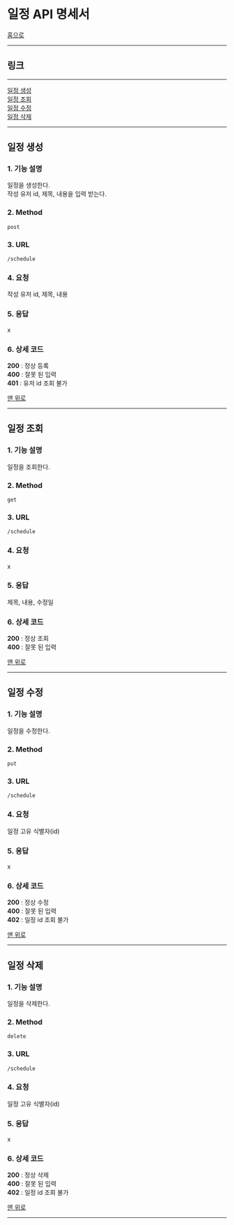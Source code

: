 <a id="top"></a>

일정 API 명세서
=========

[홈으로](../README.md)

---
## 링크<br>

---
[일정 생성](#일정-생성)<br>
[일정 조회](#일정-조회)<br>
[일정 수정](#일정-수정)<br>
[일정 삭제](#일정-삭제)<br>

---

## 일정 생성

### 1. 기능 설명
일정을 생성한다.<br>
작성 유저 id, 제목, 내용을 입력 받는다.
### 2. Method
`post`
### 3. URL
`/schedule`
### 4. 요청
작성 유저 id, 제목, 내용
### 5. 응답
x
### 6. 상세 코드
**200** : 정상 등록<br>
**400** : 잘못 된 입력<br>
**401** : 유저 id 조회 불가

[맨 위로](#top)

---

## 일정 조회

### 1. 기능 설명
일정을 조회한다.
### 2. Method
`get`
### 3. URL
`/schedule`
### 4. 요청
x
### 5. 응답
제목, 내용, 수정일
### 6. 상세 코드
**200** : 정상 조회<br>
**400** : 잘못 된 입력<br>

[맨 위로](#top)

---

## 일정 수정

### 1. 기능 설명
일정을 수정한다.
### 2. Method
`put`
### 3. URL
`/schedule`
### 4. 요청
일정 고유 식별자(id)
### 5. 응답
x
### 6. 상세 코드
**200** : 정상 수정<br>
**400** : 잘못 된 입력<br>
**402** : 일정 id 조회 불가

[맨 위로](#top)

---

## 일정 삭제

### 1. 기능 설명
일정을 삭제한다.
### 2. Method
`delete`
### 3. URL
`/schedule`
### 4. 요청
일정 고유 식별자(id)
### 5. 응답
x
### 6. 상세 코드
**200** : 정상 삭제<br>
**400** : 잘못 된 입력<br>
**402** : 일정 id 조회 불가

[맨 위로](#top)

---